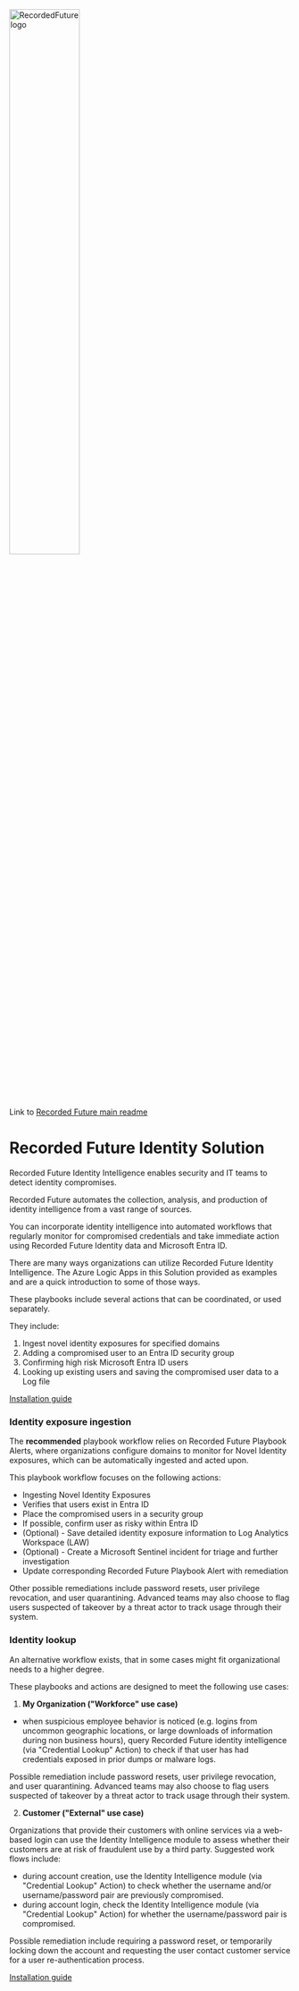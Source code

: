 
<img src="./Playbooks/images/logo.png" alt="RecordedFuture logo" width="50%"/>

Link to [Recorded Future main readme](https://github.com/Azure/Azure-Sentinel/blob/master/Solutions/Recorded%20Future/readme.md)
# Recorded Future Identity Solution

Recorded Future Identity Intelligence enables security and IT teams to detect identity compromises.

Recorded Future automates the collection, analysis, and production of identity intelligence from a vast range of sources.

You can incorporate identity intelligence into automated workflows that regularly monitor for compromised credentials and take immediate action using Recorded Future Identity data and Microsoft Entra ID.

There are many ways organizations can utilize Recorded Future Identity Intelligence. The Azure Logic Apps in this Solution provided as examples and are a quick introduction to some of those ways.

These playbooks include several actions that can be coordinated, or used separately.

They include:

1. Ingest novel identity exposures for specified domains
1. Adding a compromised user to an Entra ID security group
1. Confirming high risk Microsoft Entra ID users
1. Looking up existing users and saving the compromised user data to a Log file

[Installation guide](Playbooks/readme.md)



### **Identity exposure ingestion**

The **recommended** playbook workflow relies on Recorded Future Playbook Alerts, where organizations configure domains to monitor for Novel Identity exposures, which can be automatically ingested and acted upon.

This playbook workflow focuses on the following actions:
- Ingesting Novel Identity Exposures
- Verifies that users exist in Entra ID
- Place the compromised users in a security group
- If possible, confirm user as risky within Entra ID
- (Optional) - Save detailed identity exposure information to Log Analytics Workspace (LAW)
- (Optional) - Create a Microsoft Sentinel incident for triage and further investigation
- Update corresponding Recorded Future Playbook Alert with remediation

Other possible remediations include password resets, user privilege revocation, and user quarantining. Advanced teams may also choose to flag users suspected of takeover by a threat actor to track usage through their system.

### Identity lookup
An alternative workflow exists, that in some cases might fit organizational needs to a higher degree.

These playbooks and actions are designed to meet the following use cases:

1. **My Organization ("Workforce" use case)**

- when suspicious employee behavior is noticed (e.g. logins from uncommon geographic locations, or large downloads of information during non business hours), query Recorded Future identity intelligence (via "Credential Lookup" Action) to check if that user has had credentials exposed in prior dumps or malware logs.

Possible remediation include password resets, user privilege revocation, and user quarantining.  Advanced teams may also choose to flag users suspected of takeover by a threat actor to track usage through their system.


2. **Customer ("External" use case)**

Organizations that provide their customers with online services via a web-based login can use the Identity Intelligence module to assess whether their customers are at risk of fraudulent use by a third party.  Suggested work flows include:
- during account creation, use the Identity Intelligence module (via "Credential Lookup" Action) to check whether the username and/or username/password pair are previously compromised.
- during account login, check the Identity Intelligence module (via "Credential Lookup" Action) for whether the username/password pair is compromised.

Possible remediation include requiring a password reset, or temporarily locking down the account and requesting the user contact customer service for a user re-authentication process.


 [Installation guide](Playbooks/readme.md)
